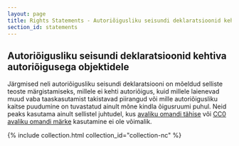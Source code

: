 ```yaml
---
layout: page
title: Rights Statements - Autoriõigusliku seisundi deklaratsioonid kehtiva autoriõigusega objektidele
section_id: statements
---
```


## Autoriõigusliku seisundi deklaratsioonid kehtiva autoriõigusega objektidele

Järgmised neli autoriõigusliku seisundi deklaratsiooni on mõeldud selliste teoste märgistamiseks, millele ei kehti autoriõigus, kuid millele laienevad muud vaba taaskasutamist takistavad piirangud või mille autoriõigusliku kaitse puudumine on tuvastatud ainult mõne kindla õigusruumi puhul. Neid peaks kasutama ainult sellistel juhtudel, kus [avaliku omandi tähise](https://creativecommons.org/publicdomain/mark/1.0/) või [CC0 avaliku omandi märke](https://creativecommons.org/publicdomain/zero/1.0/) kasutamine ei ole võimalik.


{% include collection.html collection_id="collection-nc" %}
